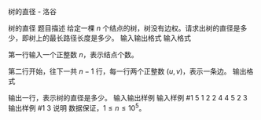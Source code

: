 



树的直径 - 洛谷














树的直径
题目描述
给定一棵 $n$ 个结点的树，树没有边权。请求出树的直径是多少，即树上的最长路径长度是多少。
输入输出格式
输入格式

第一行输入一个正整数 $n$，表示结点个数。

第二行开始，往下一共 $n-1$ 行，每一行两个正整数 $(u,v)$，表示一条边。
输出格式

输出一行，表示树的直径是多少。
输入输出样例
输入样例 #1
5
1 2
2 4
4 5
2 3
输出样例 #1
3
说明
数据保证，$1 \leq n \leq 10^5$。






